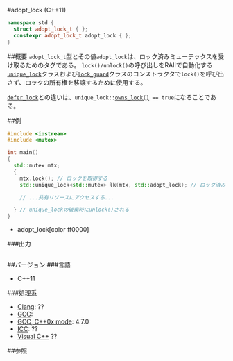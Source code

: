 #adopt_lock (C++11)
```cpp
namespace std {
  struct adopt_lock_t { };
  constexpr adopt_lock_t adopt_lock { };
}
```

##概要
`adopt_lock_t`型とその値`adopt_lock`は、ロック済みミューテックスを受け取るためのタグである。
`lock()/unlock()`の呼び出しをRAIIで自動化する[`unique_lock`](./unique_lock.md)クラスおよび[`lock_guard`](./lock_guard.md)クラスのコンストラクタで`lock()`を呼び出さず、ロックの所有権を移譲するために使用する。

[`defer_lock`](./defer_lock.md)との違いは、`unique_lock::`[`owns_lock()`](./unique_lock/owns_lock.md)` == true`になることである。


##例
```cpp
#include <iostream>
#include <mutex>

int main()
{
  std::mutex mtx;
  {
    mtx.lock(); // ロックを取得する
    std::unique_lock<std::mutex> lk(mtx, std::adopt_lock); // ロック済みミューテックスの管理を移譲する

    // ...共有リソースにアクセスする...

  } // unique_lockの破棄時にunlock()される
}
```
* adopt_lock[color ff0000]

###出力
```
```

##バージョン
###言語
- C++11

###処理系
- [Clang](/implementation.md#clang): ??
- [GCC](/implementation.md#gcc): 
- [GCC, C++0x mode](/implementation.md#gcc): 4.7.0
- [ICC](/implementation.md#icc): ??
- [Visual C++](/implementation.md#visual_cpp) ??


##参照


